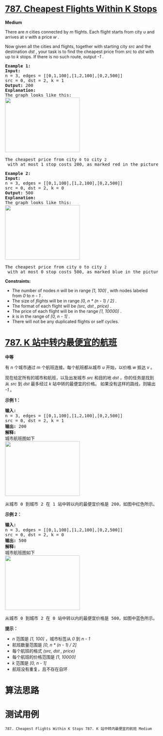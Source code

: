 # [787. Cheapest Flights Within K Stops][enTitle]

**Medium**

There are  *n*  cities connected by  *m*  flights. Each flight starts from city  *u*  and arrives at  *v*  with a price  *w* .

Now given all the cities and flights, together with starting city  *src*  and the destination  *dst* , your task is to find the cheapest price from  *src*  to  *dst*  with up to  *k*  stops. If there is no such route, output  *-1* .


<pre><strong>Example 1:</strong>
<strong>Input:</strong> 
n = 3, edges = [[0,1,100],[1,2,100],[0,2,500]]
src = 0, dst = 2, k = 1
<strong>Output:</strong> 200
<strong>Explanation:</strong> 
The graph looks like this:
<img alt="" src="https://s3-lc-upload.s3.amazonaws.com/uploads/2018/02/16/995.png" style="height:180px; width:246px">

The cheapest price from city <code>0</code> to city <code>2</code> with at most 1 stop costs 200, as marked red in the picture.</pre>


<pre><strong>Example 2:</strong>
<strong>Input:</strong> 
n = 3, edges = [[0,1,100],[1,2,100],[0,2,500]]
src = 0, dst = 2, k = 0
<strong>Output:</strong> 500
<strong>Explanation:</strong> 
The graph looks like this:
<img alt="" src="https://s3-lc-upload.s3.amazonaws.com/uploads/2018/02/16/995.png" style="height:180px; width:246px">

The cheapest price from city <code>0</code> to city <code>2</code> with at most 0 stop costs 500, as marked blue in the picture.
</pre>



**Constraints:** 

- The number of nodes  *n*  will be in range  *[1, 100]* , with nodes labeled from  *0*  to  *n*  *- 1* . 
- The size of  *flights*  will be in range  *[0, n * (n - 1) / 2]* . 
- The format of each flight will be  *(src,*  *dst*  *, price)* . 
- The price of each flight will be in the range  *[1, 10000]* . 
-  *k*  is in the range of  *[0, n - 1]* . 
- There will not be any duplicated flights or self cycles.


# [787. K 站中转内最便宜的航班][cnTitle]

**中等**

有  *n*  个城市通过  *m*  个航班连接。每个航班都从城市  *u*  开始，以价格  *w*  抵达  *v* 。

现在给定所有的城市和航班，以及出发城市  *src*  和目的地  *dst* ，你的任务是找到从  *src*  到  *dst*  最多经过  *k*  站中转的最便宜的价格。 如果没有这样的路线，则输出  *-1* 。



**示例 1：** 


<pre><strong>输入:</strong> 
n = 3, edges = [[0,1,100],[1,2,100],[0,2,500]]
src = 0, dst = 2, k = 1
<strong>输出:</strong> 200
<strong>解释:</strong> 
城市航班图如下
<img style="height: 180px; width: 246px;" src="https://s3-lc-upload.s3.amazonaws.com/uploads/2018/02/16/995.png" alt="">

从城市 0 到城市 2 在 1 站中转以内的最便宜价格是 200，如图中红色所示。</pre>

**示例 2：** 


<pre><strong>输入:</strong> 
n = 3, edges = [[0,1,100],[1,2,100],[0,2,500]]
src = 0, dst = 2, k = 0
<strong>输出:</strong> 500
<strong>解释:</strong> 
城市航班图如下
<img style="height: 180px; width: 246px;" src="https://s3-lc-upload.s3.amazonaws.com/uploads/2018/02/16/995.png" alt="">

从城市 0 到城市 2 在 0 站中转以内的最便宜价格是 500，如图中蓝色所示。</pre>



**提示：** 

-  *n*  范围是  *[1, 100]* ，城市标签从  *0*  到  *n*  *- 1*  
- 航班数量范围是  *[0, n * (n - 1) / 2]*  
- 每个航班的格式  *(src,*  *dst*  *, price)*  
- 每个航班的价格范围是  *[1, 10000]*  
-  *k*  范围是  *[0, n - 1]*  
- 航班没有重复，且不存在自环




# 算法思路

# 测试用例
```
787. Cheapest Flights Within K Stops 787. K 站中转内最便宜的航班 Medium
```

[enTitle]: https://leetcode.com/problems/cheapest-flights-within-k-stops/
[cnTitle]: https://leetcode-cn.com/problems/cheapest-flights-within-k-stops/
